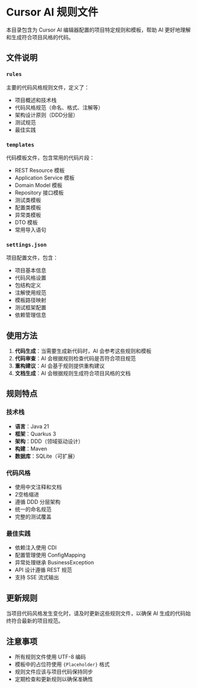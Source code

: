 # Cursor AI 规则文件

本目录包含为 Cursor AI 编辑器配置的项目特定规则和模板，帮助 AI 更好地理解和生成符合项目风格的代码。

## 文件说明

### `rules`
主要的代码风格规则文件，定义了：
- 项目概述和技术栈
- 代码风格规范（命名、格式、注解等）
- 架构设计原则（DDD分层）
- 测试规范
- 最佳实践

### `templates`
代码模板文件，包含常用的代码片段：
- REST Resource 模板
- Application Service 模板
- Domain Model 模板
- Repository 接口模板
- 测试类模板
- 配置类模板
- 异常类模板
- DTO 模板
- 常用导入语句

### `settings.json`
项目配置文件，包含：
- 项目基本信息
- 代码风格设置
- 包结构定义
- 注解使用规范
- 模板路径映射
- 测试框架配置
- 依赖管理信息

## 使用方法

1. **代码生成**：当需要生成新代码时，AI 会参考这些规则和模板
2. **代码审查**：AI 会根据规则检查代码是否符合项目规范
3. **重构建议**：AI 会基于规则提供重构建议
4. **文档生成**：AI 会根据规则生成符合项目风格的文档

## 规则特点

### 技术栈
- **语言**：Java 21
- **框架**：Quarkus 3
- **架构**：DDD（领域驱动设计）
- **构建**：Maven
- **数据库**：SQLite（可扩展）

### 代码风格
- 使用中文注释和文档
- 2空格缩进
- 遵循 DDD 分层架构
- 统一的命名规范
- 完整的测试覆盖

### 最佳实践
- 依赖注入使用 CDI
- 配置管理使用 ConfigMapping
- 异常处理继承 BusinessException
- API 设计遵循 REST 规范
- 支持 SSE 流式输出

## 更新规则

当项目代码风格发生变化时，请及时更新这些规则文件，以确保 AI 生成的代码始终符合最新的项目规范。

## 注意事项

- 所有规则文件使用 UTF-8 编码
- 模板中的占位符使用 `{Placeholder}` 格式
- 规则文件应该与项目代码保持同步
- 定期检查和更新规则以确保准确性
